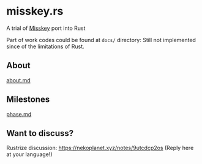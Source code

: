 # misskey.rs

A trial of [Misskey](https://misskey-hub.net) port into Rust

Part of work codes could be found at `docs/` directory: Still not implemented since of the limitations of Rust.

## About
[about.md](./docs/about.md)

## Milestones
[phase.md](./docs/phase.md)

## Want to discuss?
Rustrize discussion: https://nekoplanet.xyz/notes/9utcdcp2os (Reply here at your language!)

